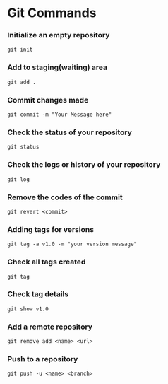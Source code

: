 # Git Commands

### Initialize an empty repository
```git init```

### Add to staging(waiting) area
```git add .```

### Commit changes made
```git commit -m "Your Message here"```

### Check the status of your repository
```git status```

### Check the logs or history of your repository
```git log```

### Remove the codes of the commit
```git revert <commit>```

### Adding tags for versions
```git tag -a v1.0 -m "your version message"```

### Check all tags created
```git tag```

### Check tag details
```git show v1.0```

### Add a remote repository
```git remove add <name> <url>```

### Push to a repository
```git push -u <name> <branch>```